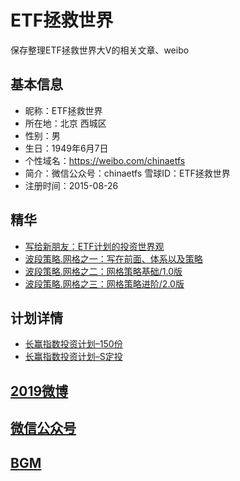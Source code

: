 # ETF拯救世界

保存整理ETF拯救世界大V的相关文章、weibo

## 基本信息

* 昵称：ETF拯救世界
* 所在地：北京 西城区
* 性别：男
* 生日：1949年6月7日
* 个性域名：https://weibo.com/chinaetfs
* 简介：微信公众号：chinaetfs 雪球ID：ETF拯救世界
* 注册时间：2015-08-26

## 精华

* [写给新朋友：ETF计划的投资世界观](./wechat/2017/ETF计划的投资世界观.md)
* [波段策略.网格之一：写在前面、体系以及策略](./wechat/2019/20190428.md)
* [波段策略.网格之二：网格策略基础/1.0版](./wechat/2019/20190506.md)
* [波段策略.网格之三：网格策略进阶/2.0版](./wechat/2019/20190526.md)

## 计划详情

* [长赢指数投资计划–150份](https://qieman.com/longwin/detail/LONG_WIN)
* [长赢指数投资计划–S定投](https://qieman.com/longwin/detail/LONG_WIN_S)

## [2019微博](weibo/2019.md)

## [微信公众号](wechat/wechat.md)

## [BGM](./bgm.md)
